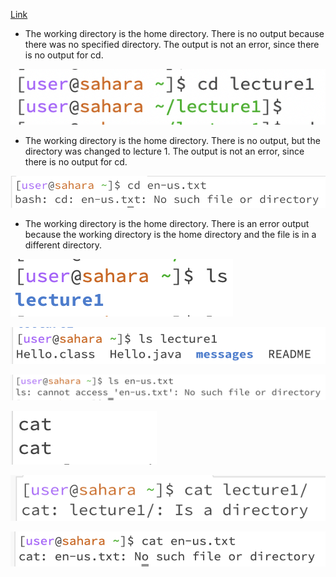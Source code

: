 [Link](cse15l-lab-reports/cd1.png)
* The working directory is the home directory. There is no output because there was no specified directory. The output is not an error, since there is no output for cd.

![Image](https://github.com/jkook9513/cse15l-lab-reports/blob/main/Screen%20Shot%202023-10-03%20at%2011.29.18%20AM.png)
* The working directory is the home directory. There is no output, but the directory was changed to lecture 1. The output is not an error, since there is no output for cd.

![Image](https://github.com/jkook9513/cse15l-lab-reports/blob/main/Screen%20Shot%202023-10-03%20at%201.42.49%20PM.png)
* The working directory is the home directory. There is an error output because the working directory is the home directory and the file is in a different directory. 

![Image](https://github.com/jkook9513/cse15l-lab-reports/blob/main/Screen%20Shot%202023-10-03%20at%2011.37.16%20AM.png)

![Image](https://github.com/jkook9513/cse15l-lab-reports/blob/main/Screen%20Shot%202023-10-03%20at%2011.37.26%20AM.png)

![Image](https://github.com/jkook9513/cse15l-lab-reports/blob/main/Screen%20Shot%202023-10-03%20at%201.43.53%20PM.png)

![Image](https://github.com/jkook9513/cse15l-lab-reports/blob/main/Screen%20Shot%202023-10-03%20at%2011.43.45%20AM.png)

![Image](https://github.com/jkook9513/cse15l-lab-reports/blob/main/Screen%20Shot%202023-10-03%20at%2011.42.07%20AM.png)

![Image](https://github.com/jkook9513/cse15l-lab-reports/blob/main/Screen%20Shot%202023-10-03%20at%201.48.40%20PM.png)
